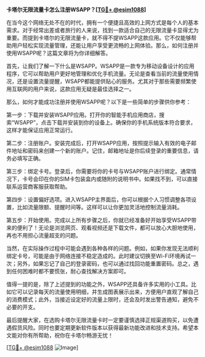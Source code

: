 **卡塔尔无限流量卡怎么注册WSAPP？[[TG💪+ @esim1088](https://t.me/s/esim1088)]**

在当今这个网络无处不在的时代，拥有一个便捷且高效的上网方式是每个人的基本需求。对于经常出差或者旅行的人来说，找到一款适合自己的无限流量卡显得尤为重要。而提到卡塔尔的无限流量卡，就不得不提WSAPP这款应用。它不仅能够帮助用户轻松实现流量管理，还能让用户享受更流畅的上网体验。那么，如何注册并使用WSAPP呢？这篇文章将为你详细解答。

首先，让我们了解一下什么是WSAPP。WSAPP是一款专为移动设备设计的应用程序，它可以帮助用户更好地管理和优化手机流量。无论是查看当前的流量使用情况，还是设置流量提醒，WSAPP都能提供贴心的服务。尤其对于那些需要频繁使用互联网的用户来说，这款应用无疑是最佳选择之一。

那么，如何才能成功注册并使用WSAPP呢？以下是一些简单的步骤供你参考：

第一步：下载并安装WSAPP应用。打开你的智能手机应用商店，搜索“WSAPP”，点击下载并安装到你的设备上。确保你的手机系统版本符合要求，这样才能保证应用正常运行。

第二步：注册账户。安装完成后，打开WSAPP应用，按照提示输入有效的电子邮件地址和密码来创建一个新的账户。记住，邮箱地址是你后续登录的重要信息，请务必填写正确。

第三步：绑定卡号。登录后，你需要将你的卡号与WSAPP账户进行绑定。通常情况下，卡号会印在你的SIM卡包装盒内或随附的说明书中。如果找不到，可以直接联系运营商客服获取帮助。

第四步：设置偏好选项。进入WSAPP主界面后，你可以根据个人习惯调整各项设置，比如流量限额、提醒时间等。这样可以让你更加灵活地控制流量消耗。

第五步：开始使用。完成以上所有步骤之后，你就已经准备好开始享受WSAPP带来的便利了！无论是浏览网页、观看视频还是下载文件，都可以放心大胆地使用，再也不用担心流量超支的问题。

当然，在实际操作过程中可能会遇到各种各样的问题。例如，如果你发现无法顺利绑定卡号，可能是由于网络连接不稳定造成的。此时建议切换至Wi-Fi环境再试一次；另外，如果忘记了自己的登录密码，也可以通过找回功能重置密码。总之，遇到任何困难时都不要慌张，耐心查找解决方案即可。

值得一提的是，除了上述提到的功能之外，WSAPP还具备许多实用的小工具。比如它可以记录每天的流量使用明细，并生成图表展示出来，方便用户直观了解自己的消费模式；此外，当接近设定好的流量上限时，还会及时发出警告通知，避免不必要的开支。

最后提醒大家，在选购卡塔尔无限流量卡时一定要谨慎选择正规渠道购买，以免遭遇假货风险。同时也要定期更新软件版本以获得最新功能改进和技术支持。希望本文能对你有所帮助，祝你在卡塔尔畅游无忧！

[[TG💪+ @esim1088](https://t.me/s/esim1088) ![Image](https://i.postimg.cc/4NQfJmqS/Snipaste-2025-05-13-00-14-12.png)]
